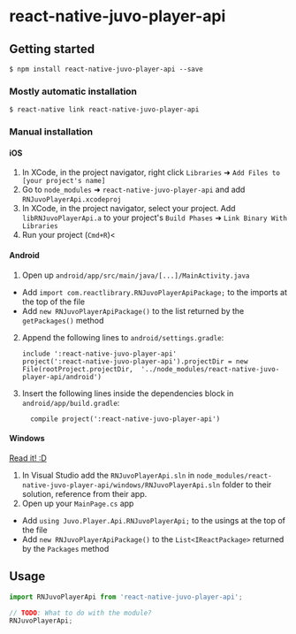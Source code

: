 
# react-native-juvo-player-api

## Getting started

`$ npm install react-native-juvo-player-api --save`

### Mostly automatic installation

`$ react-native link react-native-juvo-player-api`

### Manual installation


#### iOS

1. In XCode, in the project navigator, right click `Libraries` ➜ `Add Files to [your project's name]`
2. Go to `node_modules` ➜ `react-native-juvo-player-api` and add `RNJuvoPlayerApi.xcodeproj`
3. In XCode, in the project navigator, select your project. Add `libRNJuvoPlayerApi.a` to your project's `Build Phases` ➜ `Link Binary With Libraries`
4. Run your project (`Cmd+R`)<

#### Android

1. Open up `android/app/src/main/java/[...]/MainActivity.java`
  - Add `import com.reactlibrary.RNJuvoPlayerApiPackage;` to the imports at the top of the file
  - Add `new RNJuvoPlayerApiPackage()` to the list returned by the `getPackages()` method
2. Append the following lines to `android/settings.gradle`:
  	```
  	include ':react-native-juvo-player-api'
  	project(':react-native-juvo-player-api').projectDir = new File(rootProject.projectDir, 	'../node_modules/react-native-juvo-player-api/android')
  	```
3. Insert the following lines inside the dependencies block in `android/app/build.gradle`:
  	```
      compile project(':react-native-juvo-player-api')
  	```

#### Windows
[Read it! :D](https://github.com/ReactWindows/react-native)

1. In Visual Studio add the `RNJuvoPlayerApi.sln` in `node_modules/react-native-juvo-player-api/windows/RNJuvoPlayerApi.sln` folder to their solution, reference from their app.
2. Open up your `MainPage.cs` app
  - Add `using Juvo.Player.Api.RNJuvoPlayerApi;` to the usings at the top of the file
  - Add `new RNJuvoPlayerApiPackage()` to the `List<IReactPackage>` returned by the `Packages` method


## Usage
```javascript
import RNJuvoPlayerApi from 'react-native-juvo-player-api';

// TODO: What to do with the module?
RNJuvoPlayerApi;
```
  
